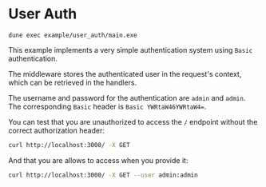 # User Auth

```
dune exec example/user_auth/main.exe
```

This example implements a very simple authentication system using `Basic` authentication.

The middleware stores the authenticated user in the request's context, which can be retrieved in the handlers.

The username and password for the authentication are `admin` and `admin`.
The corresponding `Basic` header is `Basic YWRtaW46YWRtaW4=`.

You can test that you are unauthorized to access the `/` endpoint without the correct authorization header:

```sh
curl http://localhost:3000/ -X GET
```

And that you are allows to access when you provide it:

```sh
curl http://localhost:3000/ -X GET --user admin:admin
```
